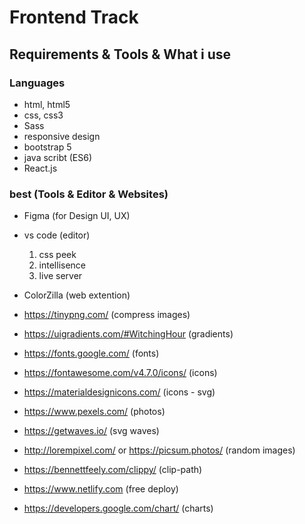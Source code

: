 # Frontend Track 
## Requirements & Tools & What i use 

### Languages 
- html, html5
- css, css3
- Sass 
- responsive design
- bootstrap 5
- java scribt (ES6)
- React.js

### best (Tools & Editor & Websites)  
- Figma (for Design UI, UX)

- vs code (editor) 
    1. css peek
    2. intellisence
    3. live server
    
- ColorZilla (web extention)

- https://tinypng.com/ (compress images)
- https://uigradients.com/#WitchingHour (gradients)
- https://fonts.google.com/ (fonts)
- https://fontawesome.com/v4.7.0/icons/ (icons)
- https://materialdesignicons.com/  (icons - svg)
- https://www.pexels.com/ (photos)
- https://getwaves.io/ (svg waves)
- http://lorempixel.com/ or https://picsum.photos/ (random images)
- https://bennettfeely.com/clippy/ (clip-path)
- https://www.netlify.com (free deploy)
- https://developers.google.com/chart/ (charts)
